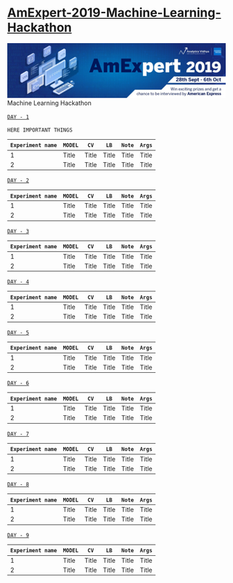 # [AmExpert-2019-Machine-Learning-Hackathon](https://datahack.analyticsvidhya.com/contest/amexpert-2019-machine-learning-hackathon)
![](./img.png)
 Machine Learning Hackathon
 
 
 [`DAY - 1`](./Day-1)
 
 ```
 HERE IMPORTANT THINGS
 ```
 
| `Experiment name`  | `MODEL`  | `CV`  | `LB` |`Note`|`Args`|
| ----------- | ----------- |----------- |----------- |----------- |----------- |
| 1      | Title       |Title       |Title       |Title       |Title       |
| 2      | Title       |Title       |Title       |Title       |Title       |


 [`DAY - 2`](./Day-2)
 
| `Experiment name`  | `MODEL`  | `CV`  | `LB` |`Note`|`Args`|
| ----------- | ----------- |----------- |----------- |----------- |----------- |
| 1      | Title       |Title       |Title       |Title       |Title       |
| 2      | Title       |Title       |Title       |Title       |Title       |


 [`DAY - 3`](./Day-3)
 
| `Experiment name`  | `MODEL`  | `CV`  | `LB` |`Note`|`Args`|
| ----------- | ----------- |----------- |----------- |----------- |----------- |
| 1      | Title       |Title       |Title       |Title       |Title       |
| 2      | Title       |Title       |Title       |Title       |Title       |


 [`DAY - 4`](./Day-4)
 
| `Experiment name`  | `MODEL`  | `CV`  | `LB` |`Note`|`Args`|
| ----------- | ----------- |----------- |----------- |----------- |----------- |
| 1      | Title       |Title       |Title       |Title       |Title       |
| 2      | Title       |Title       |Title       |Title       |Title       |


 [`DAY - 5`](./Day-5)
 
| `Experiment name`  | `MODEL`  | `CV`  | `LB` |`Note`|`Args`|
| ----------- | ----------- |----------- |----------- |----------- |----------- |
| 1      | Title       |Title       |Title       |Title       |Title       |
| 2      | Title       |Title       |Title       |Title       |Title       |


 [`DAY - 6`](./Day-6)
 
| `Experiment name`  | `MODEL`  | `CV`  | `LB` |`Note`|`Args`|
| ----------- | ----------- |----------- |----------- |----------- |----------- |
| 1      | Title       |Title       |Title       |Title       |Title       |
| 2      | Title       |Title       |Title       |Title       |Title       |


 [`DAY - 7`](./Day-7)
 
| `Experiment name`  | `MODEL`  | `CV`  | `LB` |`Note`|`Args`|
| ----------- | ----------- |----------- |----------- |----------- |----------- |
| 1      | Title       |Title       |Title       |Title       |Title       |
| 2      | Title       |Title       |Title       |Title       |Title       |


 [`DAY - 8`](./Day-8)
 
| `Experiment name`  | `MODEL`  | `CV`  | `LB` |`Note`|`Args`|
| ----------- | ----------- |----------- |----------- |----------- |----------- |
| 1      | Title       |Title       |Title       |Title       |Title       |
| 2      | Title       |Title       |Title       |Title       |Title       |


 [`DAY - 9`](./Day-9)
 
| `Experiment name`  | `MODEL`  | `CV`  | `LB` |`Note`|`Args`|
| ----------- | ----------- |----------- |----------- |----------- |----------- |
| 1      | Title       |Title       |Title       |Title       |Title       |
| 2      | Title       |Title       |Title       |Title       |Title       |
